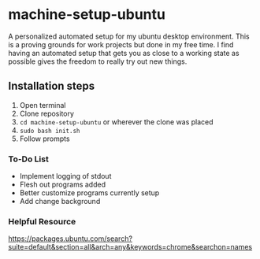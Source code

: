 # machine-setup-ubuntu
A personalized automated setup for my ubuntu desktop environment. This is a proving grounds
for work projects but done in my free time. I find having an automated setup that gets you
as close to a working state as possible gives the freedom to really try out new things.

## Installation steps
1. Open terminal
2. Clone repository
3. `cd machine-setup-ubuntu` or wherever the clone was placed
4. `sudo bash init.sh`
5. Follow prompts
   
### To-Do List
- Implement logging of stdout
- Flesh out programs added 
- Better customize programs currently setup
- Add change background

### Helpful Resource
https://packages.ubuntu.com/search?suite=default&section=all&arch=any&keywords=chrome&searchon=names
